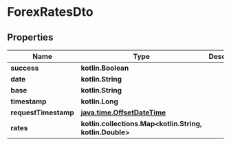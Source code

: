 
# ForexRatesDto

## Properties
| Name | Type | Description | Notes |
| ------------ | ------------- | ------------- | ------------- |
| **success** | **kotlin.Boolean** |  |  [optional] |
| **date** | **kotlin.String** |  |  [optional] |
| **base** | **kotlin.String** |  |  [optional] |
| **timestamp** | **kotlin.Long** |  |  [optional] |
| **requestTimestamp** | [**java.time.OffsetDateTime**](java.time.OffsetDateTime.md) |  |  [optional] |
| **rates** | **kotlin.collections.Map&lt;kotlin.String, kotlin.Double&gt;** |  |  [optional] |



